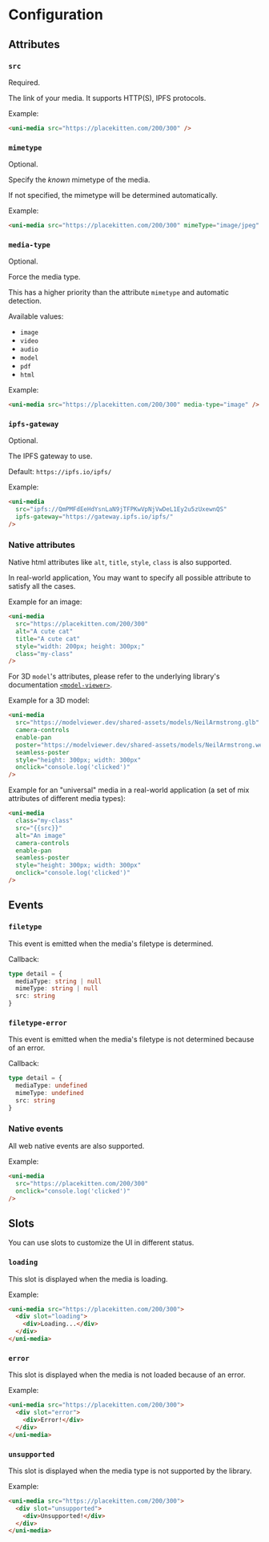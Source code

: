 # Configuration

## Attributes

### `src`

Required.

The link of your media. It supports HTTP(S), IPFS protocols.

Example:

```html
<uni-media src="https://placekitten.com/200/300" />
```

### `mimetype`

Optional.

Specify the _known_ mimetype of the media.

If not specified, the mimetype will be determined automatically.

Example:

```html
<uni-media src="https://placekitten.com/200/300" mimeType="image/jpeg" />
```

### `media-type`

Optional.

Force the media type.

This has a higher priority than the attribute `mimetype` and automatic detection.

Available values:

- `image`
- `video`
- `audio`
- `model`
- `pdf`
- `html`

Example:

```html
<uni-media src="https://placekitten.com/200/300" media-type="image" />
```

### `ipfs-gateway`

Optional.

The IPFS gateway to use.

Default: `https://ipfs.io/ipfs/`

Example:

```html
<uni-media
  src="ipfs://QmPMFdEeHdYsnLaN9jTFPKwVpNjVwDeL1Ey2u5zUxewnQS"
  ipfs-gateway="https://gateway.ipfs.io/ipfs/"
/>
```

### Native attributes

Native html attributes like `alt`, `title`, `style`, `class` is also supported.

In real-world application, You may want to specify all possible attribute to satisfy all the cases.

Example for an image:

```html
<uni-media
  src="https://placekitten.com/200/300"
  alt="A cute cat"
  title="A cute cat"
  style="width: 200px; height: 300px;"
  class="my-class"
/>
```

For 3D `model`'s attributes, please refer to the underlying library's documentation [`<model-viewer>`](https://modelviewer.dev/).

Example for a 3D model:

```html
<uni-media
  src="https://modelviewer.dev/shared-assets/models/NeilArmstrong.glb"
  camera-controls
  enable-pan
  poster="https://modelviewer.dev/shared-assets/models/NeilArmstrong.webp"
  seamless-poster
  style="height: 300px; width: 300px"
  onclick="console.log('clicked')"
/>
```

Example for an "universal" media in a real-world application (a set of mix attributes of different media types):

```html
<uni-media
  class="my-class"
  src="{{src}}"
  alt="An image"
  camera-controls
  enable-pan
  seamless-poster
  style="height: 300px; width: 300px"
  onclick="console.log('clicked')"
/>
```

## Events

### `filetype`

This event is emitted when the media's filetype is determined.

Callback:

```ts
type detail = {
  mediaType: string | null
  mimeType: string | null
  src: string
}
```

### `filetype-error`

This event is emitted when the media's filetype is not determined because of an error.

Callback:

```ts
type detail = {
  mediaType: undefined
  mimeType: undefined
  src: string
}
```

### Native events

All web native events are also supported.

Example:

```html
<uni-media
  src="https://placekitten.com/200/300"
  onclick="console.log('clicked')"
/>
```

## Slots

You can use slots to customize the UI in different status.

### `loading`

This slot is displayed when the media is loading.

Example:

```html
<uni-media src="https://placekitten.com/200/300">
  <div slot="loading">
    <div>Loading...</div>
  </div>
</uni-media>
```

### `error`

This slot is displayed when the media is not loaded because of an error.

Example:

```html
<uni-media src="https://placekitten.com/200/300">
  <div slot="error">
    <div>Error!</div>
  </div>
</uni-media>
```

### `unsupported`

This slot is displayed when the media type is not supported by the library.

Example:

```html
<uni-media src="https://placekitten.com/200/300">
  <div slot="unsupported">
    <div>Unsupported!</div>
  </div>
</uni-media>
```
